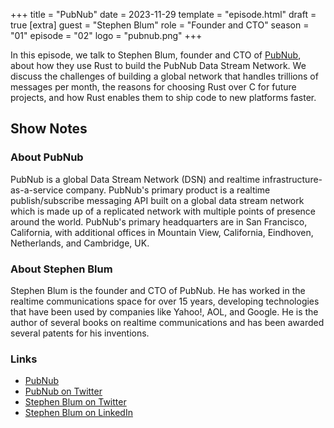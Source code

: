 +++
title = "PubNub"
date = 2023-11-29
template = "episode.html"
draft = true
[extra]
guest = "Stephen Blum"
role = "Founder and CTO"
season = "01"
episode = "02"
logo = "pubnub.png"
+++

In this episode, we talk to Stephen Blum, founder and CTO of
[PubNub](https://www.pubnub.com/), about how they use Rust to build the PubNub
Data Stream Network. We discuss the challenges of building a global network that
handles trillions of messages per month, the reasons for choosing Rust over C
for future projects, and how Rust enables them to ship code to new platforms
faster.

<!-- more -->

## Show Notes

### About PubNub

PubNub is a global Data Stream Network (DSN) and realtime infrastructure-as-a-service company. PubNub's primary product is a realtime publish/subscribe messaging API built on a global data stream network which is made up of a replicated network with multiple points of presence around the world. PubNub's primary headquarters are in San Francisco, California, with additional offices in Mountain View, California, Eindhoven, Netherlands, and Cambridge, UK.

### About Stephen Blum

Stephen Blum is the founder and CTO of PubNub. He has worked in the realtime communications space for over 15 years, developing technologies that have been used by companies like Yahoo!, AOL, and Google. He is the author of several books on realtime communications and has been awarded several patents for his inventions.

### Links

- [PubNub](https://www.pubnub.com/)
- [PubNub on Twitter](https://twitter.com/pubnub)
- [Stephen Blum on Twitter](https://twitter.com/stephenlb)
- [Stephen Blum on LinkedIn](https://www.linkedin.com/in/stephenlb/)